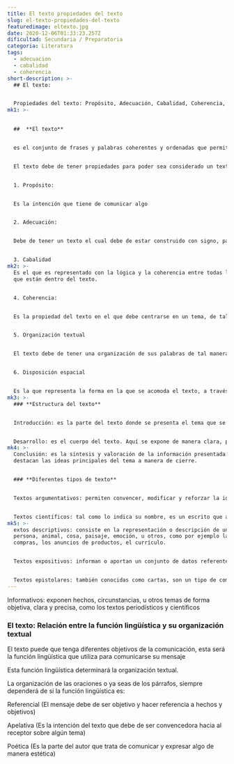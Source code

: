 ```yaml
---
title: El texto propiedades del texto
slug: el-texto-propiedades-del-texto
featuredimage: eltexto.jpg
date: 2020-12-06T01:33:23.257Z
dificultad: Secundaria / Preparatoria
categoria: Literatura
tags:
  - adecuacion
  - cabalidad
  - coherencia
short-description: >-
  ## El texto:


  Propiedades del texto: Propósito, Adecuación, Cabalidad, Coherencia, Organización textual y Disposición espacial, Relación entre la función lingüística y su organización textual
mk1: >-
  

  ##  **El texto**


  es el conjunto de frases y palabras coherentes y ordenadas que permiten ser interpretadas y transmiten las ideas de un autor


  El texto debe de tener propiedades para poder sea considerado un texto bien elaborado 


  1. Propósito:


  Es la intención que tiene de comunicar algo  


  2. Adecuación:


  Debe de tener un texto el cual debe de estar construido con signo, palabras adecuadas para que el receptor del mensaje pueda entenderlo 


  3. Cabalidad
mk2: >-
  Es el que es representado con la lógica y la coherencia entre todas las ideas
  que están dentro del texto.


  4. Coherencia:


  Es la propiedad del texto en el que debe centrarse en un tema, de tal forma que todas las ideas ayuden a crear y dar forma al tema central.


  5. Organización textual 


  El texto debe de tener una organización de sus palabras de tal manera que ayude a cumplir con el objetivo


  6. Disposición espacial 


  Es la que representa la forma en la que se acomoda el texto, a través de los párrafos, encabezados, títulos.
mk3: >-
  ### **Estructura del texto** 


  Introducción: es la parte del texto donde se presenta el tema que se tratará y los aspectos más relevantes del mismo. Es un abreboca de lo que se encontrará en el desarrollo.


  Desarrollo: es el cuerpo del texto. Aquí se expone de manera clara, precisa, ordenada y coherente la información relativa al tema que se indicó en la introducción.
mk4: >-
  Conclusión: es la síntesis y valoración de la información presentada. Se
  destacan las ideas principales del tema a manera de cierre.


  ### **Diferentes tipos de texto** 


  Textos argumentativos: permiten convencer, modificar y reforzar la idea del lector u oyente mediante justificaciones, fundamentos y razones. Los artículos de opinión son un ejemplo de textos argumentativos.


  Textos científicos: tal como lo indica su nombre, es un escrito que aborda conceptos, teorías, resultados con base en conocimientos científicos a través del lenguaje científico.
mk5: >-
  extos descriptivos: consiste en la representación o descripción de una
  persona, animal, cosa, paisaje, emoción, u otros, como por ejemplo la lista de
  compras, los anuncios de productos, el currículo.


  Textos expositivos: informan o aportan un conjunto de datos referentes a acontecimientos, ideas, conceptos. Aunado a ello, también son explicativos porque aclaran y desarrollan toda la información y datos proporcionados. Los trabajos académicos son textos expositivos.


  Textos epistolares: también conocidas como cartas, son un tipo de comunicación exclusivamente escrita. Las epístolas bíblicas, por ejemplo, son consideradas las cartas enviadas a las comunidades cristianas por los apóstoles Judas, Pedro y Juan, encontradas en el Nuevo Testamento.
---
```



Informativos: exponen hechos, circunstancias, u otros temas de forma objetiva, clara y precisa, como los textos periodísticos y científicos

### **El texto: Relación entre la función lingüística y su organización textual**  

El texto puede que tenga diferentes objetivos de la comunicación, esta será la función lingüística que utiliza para comunicarse su mensaje

Esta función lingüística determinará la organización textual.

La organización de las oraciones o ya seas de los párrafos, siempre dependerá de si la función lingüística es:

Referencial (El mensaje debe de ser objetivo y hacer referencia a hechos y objetivos)

Apelativa (Es la intención del texto que debe de ser convencedora hacia al receptor sobre algún tema)

Poética (Es la parte del autor que trata de comunicar y expresar algo de manera estética)